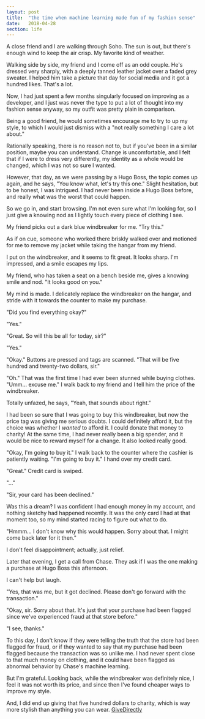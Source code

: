 ```yaml
---
layout: post
title:  "the time when machine learning made fun of my fashion sense"
date:   2018-04-28
section: life
---
```


A close friend and I are walking through Soho. The sun is out, but there's enough wind to keep the air crisp. My favorite kind of weather.

Walking side by side, my friend and I come off as an odd couple. He's dressed very sharply, with a deeply tanned leather jacket over a faded grey sweater. I helped him take a picture that day for social media and it got a hundred likes. That's a lot.

Now, I had just spent a few months singularly focused on improving as a developer, and I just was never the type to put a lot of thought into my fashion sense anyway, so my outfit was pretty plain in comparison.

Being a good friend, he would sometimes encourage me to try to up my style, to which I would just dismiss with a "not really something I care a lot about."

Rationally speaking, there is no reason not to, but if you've been in a similar position, maybe you can understand. Change is uncomfortable, and I felt that if I were to dress very differently, my identity as a whole would be changed, which I was not so sure I wanted.

However, that day, as we were passing by a Hugo Boss, the topic comes up again, and he says, "You know what, let's try this one." Slight hesitation, but to be honest, I was intrigued. I had never been inside a Hugo Boss before, and really what was the worst that could happen.

So we go in, and start browsing. I'm not even sure what I'm looking for, so I just give a knowing nod as I lightly touch every piece of clothing I see.

My friend picks out a dark blue windbreaker for me. "Try this."

As if on cue, someone who worked there briskly walked over and motioned for me to remove my jacket while taking the hangar from my friend. 

I put on the windbreaker, and it seems to fit great. It looks sharp. I'm impressed, and a smile escapes my lips.

My friend, who has taken a seat on a bench beside me, gives a knowing smile and nod. "It looks good on you."

My mind is made. I delicately replace the windbreaker on the hangar, and stride with it towards the counter to make my purchase. 

"Did you find everything okay?"

"Yes."

"Great. So will this be all for today, sir?"

"Yes."

"Okay." Buttons are pressed and tags are scanned. "That will be five hundred and twenty-two dollars, sir."

"Oh." That was the first time I had ever been stunned while buying clothes. "Umm... excuse me." I walk back to my friend and I tell him the price of the windbreaker. 

Totally unfazed, he says, "Yeah, that sounds about right."

I had been so sure that I was going to buy this windbreaker, but now the price tag was giving me serious doubts. I could definitely afford it, but the choice was whether I *wanted* to afford it. I could donate that money to charity! At the same time, I had never really been a big spender, and it would be nice to reward myself for a change. It also looked really good.

"Okay, I'm going to buy it." I walk back to the counter where the cashier is patiently waiting. "I'm going to buy it." I hand over my credit card.

"Great." Credit card is swiped.

"..."

"Sir, your card has been declined."

Was this a dream? I was confident I had enough money in my account, and nothing sketchy had happened recently. It was the only card I had at that moment too, so my mind started racing to figure out what to do.

"Hmmm... I don't know why this would happen. Sorry about that. I might come back later for it then."

I don't feel disappointment; actually, just relief. 

Later that evening, I get a call from Chase. They ask if I was the one making a purchase at Hugo Boss this afternoon. 

I can't help but laugh.

"Yes, that was me, but it got declined. Please don't go forward with the transaction."

"Okay, sir. Sorry about that. It's just that your purchase had been flagged since we've experienced fraud at that store before."

"I see, thanks."

To this day, I don't know if they were telling the truth that the store had been flagged for fraud, or if they wanted to say that my purchase had been flagged because the transaction was so unlike me. I had never spent close to that much money on clothing, and it could have been flagged as abnormal behavior by Chase's machine learning.

But I'm grateful. Looking back, while the windbreaker was definitely nice, I feel it was not worth its price, and since then I've found cheaper ways to improve my style. 

And, I did end up giving that five hundred dollars to charity, which is way more stylish than anything you can wear. [GiveDirectly](https://www.givedirectly.org/)
